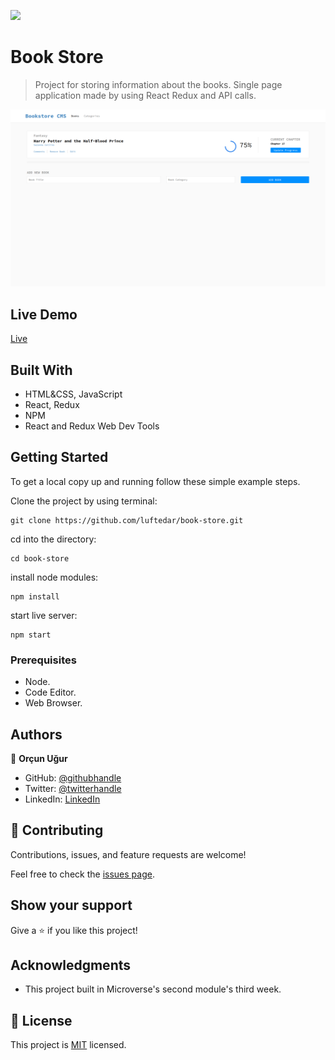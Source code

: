 ![](https://img.shields.io/badge/Microverse-blueviolet)

# Book Store

> Project for storing information about the books. Single page application made by using React Redux and API calls.

![screenshot](./app_screenshot.png)

## Live Demo

[Live](https://luftedar-bookstore.netlify.app/)

## Built With

- HTML&CSS, JavaScript
- React, Redux
- NPM
- React and Redux Web Dev Tools

## Getting Started

To get a local copy up and running follow these simple example steps.

Clone the project by using terminal:

```
git clone https://github.com/luftedar/book-store.git
```

cd into the directory:

```
cd book-store
```

install node modules:

```
npm install
```

start live server:

```
npm start
```

### Prerequisites

- Node.
- Code Editor.
- Web Browser.

## Authors

👤 **Orçun Uğur**

- GitHub: [@githubhandle](https://github.com/luftedar)
- Twitter: [@twitterhandle](https://twitter.com/OrcunUgur2)
- LinkedIn: [LinkedIn](https://www.linkedin.com/in/orcunugur)

## 🤝 Contributing

Contributions, issues, and feature requests are welcome!

Feel free to check the [issues page](../../issues/).

## Show your support

Give a ⭐️ if you like this project!

## Acknowledgments

- This project built in Microverse's second module's third week.

## 📝 License

This project is [MIT](./MIT.md) licensed.
